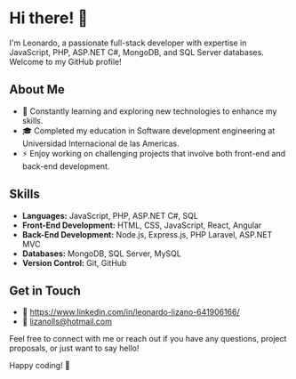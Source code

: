 # Hi there! 👋

I'm Leonardo, a passionate full-stack developer with expertise in JavaScript, PHP, ASP.NET C#, MongoDB, and SQL Server databases. Welcome to my GitHub profile!

## About Me


- 🌱 Constantly learning and exploring new technologies to enhance my skills.
- 🎓 Completed my education in Software development engineering at Universidad Internacional de las Americas.
- ⚡️ Enjoy working on challenging projects that involve both front-end and back-end development.

## Skills

- **Languages:** JavaScript, PHP, ASP.NET C#, SQL
- **Front-End Development:** HTML, CSS, JavaScript, React, Angular
- **Back-End Development:** Node.js, Express.js, PHP Laravel, ASP.NET MVC
- **Databases:** MongoDB, SQL Server, MySQL
- **Version Control:** Git, GitHub

## Get in Touch

- 💼 https://www.linkedin.com/in/leonardo-lizano-641906166/
- 📧 lizanolls@hotmail.com  

Feel free to connect with me or reach out if you have any questions, project proposals, or just want to say hello!

Happy coding! 🚀
<!---
LizanoDev/LizanoDev is a ✨ special ✨ repository because its `README.md` (this file) appears on your GitHub profile.
You can click the Preview link to take a look at your changes.
--->
